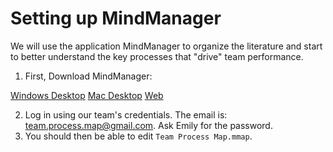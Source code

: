 # Setting up MindManager
We will use the application MindManager to organize the literature and start to better understand the key processes that "drive" team performance.

1. First, Download MindManager:

[Windows Desktop](https://urldefense.com/v3/__https://www.mindmanager.com/mm-win-exe__;!!IBzWLUs!U2AFBspIH-bEQ1Gewua4mpgLUlZtXP7fn2vbcwKPJbGZc8m-uyButCJ9sxAr5vco_mFeXcCwzYZQ3jolcmwIri_Yhww$)
[Mac Desktop](https://urldefense.com/v3/__https://www.mindmanager.com/mm-mac-dmg__;!!IBzWLUs!U2AFBspIH-bEQ1Gewua4mpgLUlZtXP7fn2vbcwKPJbGZc8m-uyButCJ9sxAr5vco_mFeXcCwzYZQ3jolcmwIJYK4Hpo$)
[Web](https://urldefense.com/v3/__https://app.mindmanager.com__;!!IBzWLUs!U2AFBspIH-bEQ1Gewua4mpgLUlZtXP7fn2vbcwKPJbGZc8m-uyButCJ9sxAr5vco_mFeXcCwzYZQ3jolcmwI4x6rCFI$)

2. Log in using our team's credentials. The email is: <team.process.map@gmail.com>. Ask Emily for the password.
3. You should then be able to edit `Team Process Map.mmap`.
